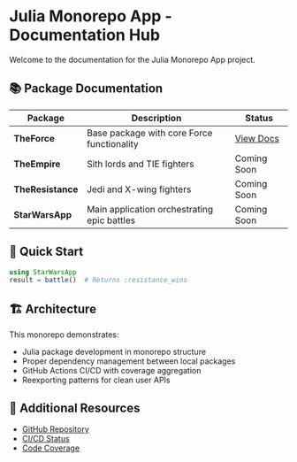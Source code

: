 # Julia Monorepo App - Documentation Hub

Welcome to the documentation for the Julia Monorepo App project.

## 📚 Package Documentation

| Package | Description | Status |
|---------|-------------|--------|
| **TheForce** | Base package with core Force functionality | [View Docs](https://stevenhughes73.github.io/JuliaMonoRepoApp/theforce/) |
| **TheEmpire** | Sith lords and TIE fighters | Coming Soon |
| **TheResistance** | Jedi and X-wing fighters | Coming Soon |
| **StarWarsApp** | Main application orchestrating epic battles | Coming Soon |

## 🚀 Quick Start

```julia
using StarWarsApp
result = battle()  # Returns :resistance_wins
```

## 🏗️ Architecture

This monorepo demonstrates:
- Julia package development in monorepo structure  
- Proper dependency management between local packages
- GitHub Actions CI/CD with coverage aggregation
- Reexporting patterns for clean user APIs

## 📖 Additional Resources

- [GitHub Repository](https://github.com/stevenhughes73/JuliaMonoRepoApp)
- [CI/CD Status](https://github.com/stevenhughes73/JuliaMonoRepoApp/actions)
- [Code Coverage](https://codecov.io/gh/stevenhughes73/JuliaMonoRepoApp)